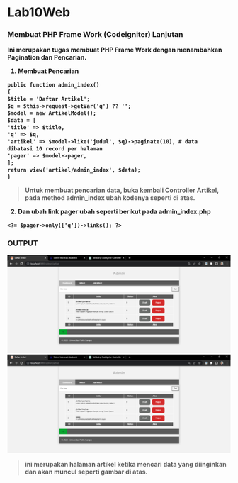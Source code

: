 # Lab10Web

### Membuat PHP Frame Work (Codeigniter) Lanjutan <b>

Ini merupakan tugas membuat PHP  Frame Work dengan menambahkan Pagination dan Pencarian.

1. Membuat Pencarian
```
public function admin_index()
{
$title = 'Daftar Artikel';
$q = $this->request->getVar('q') ?? '';
$model = new ArtikelModel();
$data = [
'title' => $title,
'q' => $q,
'artikel' => $model->like('judul', $q)->paginate(10), # data
dibatasi 10 record per halaman
'pager' => $model->pager,
];
return view('artikel/admin_index', $data);
}
```
>Untuk membuat pencarian data, buka kembali Controller Artikel, pada method
admin_index ubah kodenya seperti di atas.

2. Dan ubah link pager ubah seperti berikut pada admin_index.php
```
<?= $pager->only(['q'])->links(); ?>
```

### OUTPUT <b>
<img src="./ss/s.png" style="margin: auto; width:600px;">

<img src="./ss/s.png" style="margin: auto; width:600px;">

> ini merupakan halaman artikel ketika mencari data yang diinginkan dan akan muncul seperti gambar di atas.